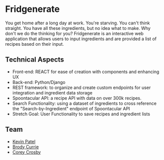 # Fridgenerate

You get home after a long day at work. You're starving. You can't think straight. You have all these ingredients, but no idea what to make. Why don't we do the thinking for you? Fridgenerate is an interactive web application that allows users to input ingredients and are provided a list of recipes based on their input.

## Technical Aspects

- Front-end: REACT for ease of creation with components and enhancing UX
- Back-end: Python/Django
- REST framework: to organize and create custom endpoints for user integration and ingredient data storage
- Spoontacular API: a recipe API with data on over 300k recipes.
- Search Functionality: using a dataset of ingredients to cross reference the "Search-by-Ingredient"      endpoint of Spoontacular API
- Stretch Goal: User Functionality to save recipes and ingredient lists

## Team
- [Kevin Patel](https://kevinpatel.ca/)
- [Brody Currie](https://brodycurrie.com/)
- [Corey Crosby](https://github.com/coreycrosby)
